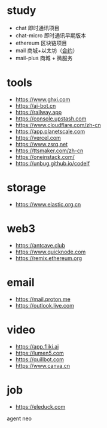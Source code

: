 # study

- chat 即时通讯项目
- chat-micro 即时通讯早期版本
- ethereum 区块链项目
- mail 商城+以太坊（[合约](https://github.com/binbinly/study/blob/master/mall/frontend/contracts/Payment.sol)）
- mail-plus 商城 + 微服务

# tools
- https://www.ghxi.com
- https://ai-bot.cn
- https://railway.app
- https://console.upstash.com
- https://www.cloudflare.com/zh-cn
- https://app.planetscale.com
- https://vercel.com
- https://www.zsrq.net
- https://ttsmaker.com/zh-cn
- https://oneinstack.com/
- https://unbug.github.io/codelf

# storage
- https://www.elastic.org.cn

# web3
- https://antcave.club
- https://www.quicknode.com
- https://remix.ethereum.org

# email
- https://mail.proton.me
- https://outlook.live.com

# video
- https://app.fliki.ai
- https://lumen5.com
- https://quillbot.com
- https://www.canva.cn

# job
- https://eleduck.com

agent neo
